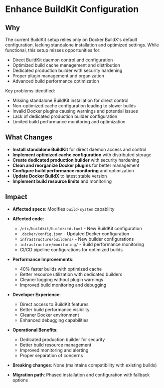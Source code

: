 # Enhance BuildKit Configuration

## Why

The current BuildKit setup relies only on Docker BuildX's default configuration, lacking standalone installation and optimized settings. While functional, this setup misses opportunities for:

- Direct BuildKit daemon control and configuration
- Optimized build cache management and distribution
- Dedicated production builder with security hardening
- Proper plugin management and organization
- Advanced build performance optimization

Key problems identified:
- Missing standalone BuildKit installation for direct control
- Non-optimized cache configuration leading to slower builds
- Invalid Docker plugins causing warnings and potential issues
- Lack of dedicated production builder configuration
- Limited build performance monitoring and optimization

## What Changes

- **Install standalone BuildKit** for direct daemon access and control
- **Implement optimized cache configuration** with distributed storage
- **Create dedicated production builder** with security hardening
- **Clean and reorganize Docker plugins** for better management
- **Configure build performance monitoring** and optimization
- **Update Docker BuildX** to latest stable version
- **Implement build resource limits** and monitoring

## Impact

- **Affected specs**: Modifies `build-system` capability
- **Affected code**:
  - `/etc/buildkit/buildkitd.toml` - New BuildKit configuration
  - `.docker/config.json` - Updated Docker configuration
  - `infrastructure/builders/` - New builder configurations
  - `infrastructure/monitoring/` - Build performance monitoring
  - CI/CD pipeline configurations for optimized builds

- **Performance Improvements**:
  - 40% faster builds with optimized cache
  - Better resource utilization with dedicated builders
  - Cleaner logging without plugin warnings
  - Improved build monitoring and debugging

- **Developer Experience**:
  - Direct access to BuildKit features
  - Better build performance visibility
  - Cleaner Docker environment
  - Enhanced debugging capabilities

- **Operational Benefits**:
  - Dedicated production builder for security
  - Better build resource management
  - Improved monitoring and alerting
  - Proper separation of concerns

- **Breaking changes**: None (maintains compatibility with existing builds)
- **Migration path**: Phased installation and configuration with fallback options